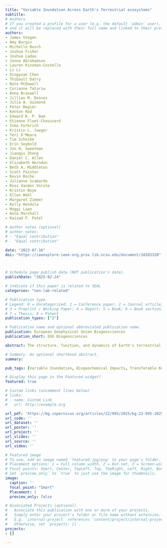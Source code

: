 ```yaml
---
title: "Variable Inundation Across Earth's Terrestrial ecosystems"
subtitle: 
# Authors
# If you created a profile for a user (e.g. the default `admin` user), write the username (folder name) here 
# and it will be replaced with their full name and linked to their profile.
authors:
- James Stegen
- Amy Burgin
- Michelle Busch
- Joshua Fisher
- Joshua Ladau
- Jenna Abrahamson
- Lauren Kinsman-Costello
- Li Li
- Xingyuan Chen
- Thibault Datry
- Nate McDowell
- Corianne Tatariw
- Anna Braswell
- Jillian M. Deines
- Julia A. Guimond
- Peter Regier
- Kenton Rod
- Edward K. P. Bam
- Etienne Fluet-Chouinard
- Inke Forbrich
- Kristin L. Jaeger
- Teri O'Meara
- Tim Scheibe
- Erin Seybold
- Jon N. Sweetman
- Jianqiu Zheng
- Daniel C. Allen
- Elizabeth Herndon
- Beth A. Middleton
- Scott Painter
- Kevin Roche
- Julianne Scamardo
- Ross Vander Vorste
- Kristin Boye
- Ellen Wohl
- Margaret Zimmer
- Kelly Hondula
- Maggi Laan
- Anna Marshall
- Kaizad F. Patel

# Author notes (optional)
# author_notes:
# - "Equal contribution"
# - "Equal contribution"

date: "2023-07-16"
doi: "https://ieeexplore-ieee-org.prox.lib.ncsu.edu/document/10283320"



# Schedule page publish date (NOT publication's date).
publishDate: "2025-02-24"

# indicate if this paper is related to SEAL
categories: "non-lab-related"

# Publication type.
# Legend: 0 = Uncategorized; 1 = Conference paper; 2 = Journal article;
# 3 = Preprint / Working Paper; 4 = Report; 5 = Book; 6 = Book section;
# 7 = Thesis; 8 = Patent
publication_types: ["2"]

# Publication name and optional abbreviated publication name.
publication: European Geophysical Union Biogeosciences
publication_short: EGU Biogeosciences

abstract: The structure, function, and dynamics of Earth's terrestrial ecosystems are profoundly influenced by how often (frequency) and how long (duration) they are inundated with water. A diverse array of natural and human-engineered systems experience temporally variable inundation whereby they fluctuate between inundated and non-inundated states. Variable inundation spans extreme events to predictable sub-daily cycles. Variably inundated ecosystems (VIEs) include hillslopes, non-perennial streams, wetlands, floodplains, temporary ponds, tidal systems, storm-impacted coastal zones, and human-engineered systems. VIEs are diverse in terms of inundation regimes, water chemistry and flow velocity, soil and sediment properties, vegetation, and many other properties. The spatial and temporal scales of variable inundation are vast, ranging from sub-meter to whole landscapes and from sub-hourly to multi-decadal. The broad range of system types and scales makes it challenging to predict the hydrology, biogeochemistry, ecology, and physical evolution of VIEs. Despite all experiencing the loss and gain of an overlying water column, VIEs are rarely considered together in conceptual, theoretical, modeling, or measurement frameworks and approaches. Studying VIEs together has the potential to generate mechanistic understanding that is transferable across a much broader range of environmental conditions, relative to knowledge generated by studying any one VIE type. We postulate that enhanced transferability will be important for predicting changes in VIE function in response to global change. Here we aim to catalyze cross-VIE science that studies drivers and impacts of variable inundation across Earth's VIEs. To this end, we complement expert mini-reviews of eight major VIE systems with overviews of VIE-relevant methods and challenges associated with scale. We conclude with perspectives on how cross-VIE science can derive transferable understanding via unifying conceptual models in which the impacts of variable inundation are studied across multi-dimensional environmental space.

# Summary. An optional shortened abstract.
summary: 

pub_tags: [Variable Inundation, Biogeochemical Impacts, Transferable Knowledge, Wetlands]

# Display this page in the Featured widget?
featured: true

# Custom links (uncomment lines below)
# links:
# - name: Custom Link
#   url: http://example.org

url_pdf: 'https://bg.copernicus.org/articles/22/995/2025/bg-22-995-2025.pdf'
url_code: ''
url_dataset: ''
url_poster: ''
url_project: ''
url_slides: ''
url_source: ''
url_video: ''

# Featured image
# To use, add an image named `featured.jpg/png` to your page's folder. 
# Placement options: 1 = Full column width, 2 = Out-set, 3 = Screen-width
# Focal points: Smart, Center, TopLeft, Top, TopRight, Left, Right, BottomLeft, Bottom, BottomRight.
# Set `preview_only` to `true` to just use the image for thumbnails.
image:
  caption: ''
  focal_point: "Smart"
  Placement: 1
  preview_only: false

# Associated Projects (optional).
#   Associate this publication with one or more of your projects.
#   Simply enter your project's folder or file name without extension.
#   E.g. `internal-project` references `content/project/internal-project/index.md`.
#   Otherwise, set `projects: []`.
projects:
- []

---
```

